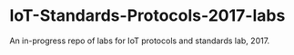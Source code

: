 # IoT-Standards-Protocols-2017-labs

An in-progress repo of labs for IoT protocols and standards lab, 2017.
